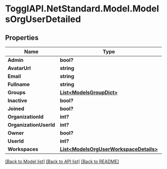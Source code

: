 # TogglAPI.NetStandard.Model.ModelsOrgUserDetailed
## Properties

Name | Type | Description | Notes
------------ | ------------- | ------------- | -------------
**Admin** | **bool?** |  | [optional] 
**AvatarUrl** | **string** |  | [optional] 
**Email** | **string** |  | [optional] 
**Fullname** | **string** |  | [optional] 
**Groups** | [**List&lt;ModelsGroupDict&gt;**](ModelsGroupDict.md) |  | [optional] 
**Inactive** | **bool?** |  | [optional] 
**Joined** | **bool?** |  | [optional] 
**OrganizationId** | **int?** |  | [optional] 
**OrganizationUserId** | **int?** |  | [optional] 
**Owner** | **bool?** |  | [optional] 
**UserId** | **int?** |  | [optional] 
**Workspaces** | [**List&lt;ModelsOrgUserWorkspaceDetails&gt;**](ModelsOrgUserWorkspaceDetails.md) |  | [optional] 

[[Back to Model list]](../README.md#documentation-for-models) [[Back to API list]](../README.md#documentation-for-api-endpoints) [[Back to README]](../README.md)

